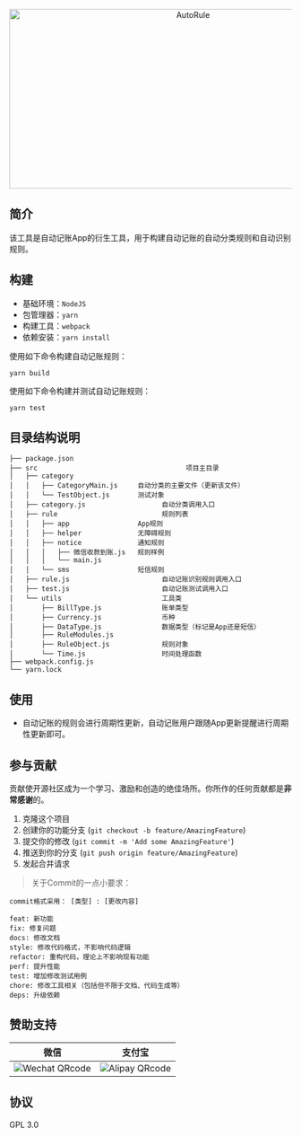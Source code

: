 <p align="center">
<img src="https://socialify.git.ci/Auto-Accounting/AutoRule/image?description=1&descriptionEditable=%E8%87%AA%E5%8A%A8%E8%AE%B0%E8%B4%A6%E8%A7%84%E5%88%99%E6%9E%84%E5%BB%BA%E6%A1%86%E6%9E%B6&forks=1&issues=1&logo=https%3A%2F%2Fpic.dreamn.cn%2Fruler-svgrepo-com.svg&name=1&pattern=Circuit%20Board&pulls=1&stargazers=1&theme=Light" alt="AutoRule" width="640" height="320" />
</p>



## 简介
该工具是自动记账App的衍生工具，用于构建自动记账的自动分类规则和自动识别规则。

## 构建

- 基础环境：`NodeJS` 
- 包管理器：`yarn`
- 构建工具：`webpack`
- 依赖安装：`yarn install`

使用如下命令构建自动记账规则：
```shell
yarn build
```

使用如下命令构建并测试自动记账规则：
```shell
yarn test
```

## 目录结构说明
```
├── package.json
├── src                                     项目主目录
│   ├── category
│   │   ├── CategoryMain.js     自动分类的主要文件（更新该文件）
│   │   └── TestObject.js       测试对象
│   ├── category.js                   自动分类调用入口
│   ├── rule                          规则列表
│   │   ├── app                 App规则
│   │   ├── helper              无障碍规则
│   │   ├── notice              通知规则
│   │   │   ├── 微信收款到账.js   规则样例
│   │   │   └── main.js
│   │   └── sms                 短信规则
│   ├── rule.js                       自动记账识别规则调用入口
│   ├── test.js                       自动记账测试调用入口        
│   └── utils                         工具类
│       ├── BillType.js               账单类型
│       ├── Currency.js               币种
│       ├── DataType.js               数据类型（标记是App还是短信）
│       ├── RuleModules.js            
│       ├── RuleObject.js             规则对象
│       └── Time.js                   时间处理函数
├── webpack.config.js
└── yarn.lock

```

## 使用
- 自动记账的规则会进行周期性更新，自动记账用户跟随App更新提醒进行周期性更新即可。

## 参与贡献

贡献使开源社区成为一个学习、激励和创造的绝佳场所。你所作的任何贡献都是**非常感谢**的。

1. 克隆这个项目
2. 创建你的功能分支 (`git checkout -b feature/AmazingFeature`)
3. 提交你的修改 (`git commit -m 'Add some AmazingFeature'`)
4. 推送到你的分支 (`git push origin feature/AmazingFeature`)
5. 发起合并请求

> 关于Commit的一点小要求：

```
commit格式采用： [类型] : [更改内容]

feat: 新功能
fix: 修复问题
docs: 修改文档
style: 修改代码格式，不影响代码逻辑
refactor: 重构代码，理论上不影响现有功能
perf: 提升性能
test: 增加修改测试用例
chore: 修改工具相关（包括但不限于文档、代码生成等）
deps: 升级依赖
```
## 赞助支持

|                             微信                             |                            支付宝                            |
| :----------------------------------------------------------: | :----------------------------------------------------------: |
| ![Wechat QRcode](https://pic.dreamn.cn/uPic/2023_04_23_00_41_49_1682181709_1682181709722_KGWAI6.jpg) | ![Alipay QRcode](https://pic.dreamn.cn/uPic/2023_04_23_00_42_02_1682181722_1682181722820_82xpxH.jpg) |

## 协议

GPL 3.0
